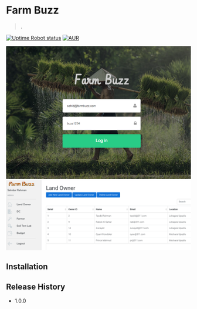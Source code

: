 # Farm Buzz
> .

[![Uptime Robot status](https://img.shields.io/uptimerobot/status/m778918918-3e92c097147760ee39d02d36.svg?style=plastic)](https://github.com/sahidur/farmbuzz)
[![AUR](https://img.shields.io/aur/license/yaourt.svg?style=plastic)](https://github.com/sahidur/farmbuzz/blob/master/LICENSE)



![](login.png)
![](dash.png)
## Installation


## Release History

* 1.0.0
